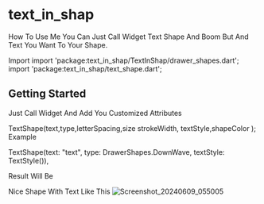 # text_in_shap

How To Use Me You Can Just Call Widget Text Shape And Boom But And Text You Want To Your Shape.

Import 
import 'package:text_in_shap/TextInShap/drawer_shapes.dart';
import 'package:text_in_shap/text_shape.dart';


## Getting Started
Just Call Widget And Add You Customized Attributes

TextShape(text,type,letterSpacing,size
strokeWidth,    textStyle,shapeColor );
Example 

TextShape(text: "text", type: DrawerShapes.DownWave, textStyle: TextStyle()),


Result Will Be 

Nice Shape With Text Like This 
![Screenshot_20240609_055005](https://github.com/abdoelmorap/text_in_shap/assets/51962828/8f31315b-9058-4b09-8cff-21ccdc4b6387)
